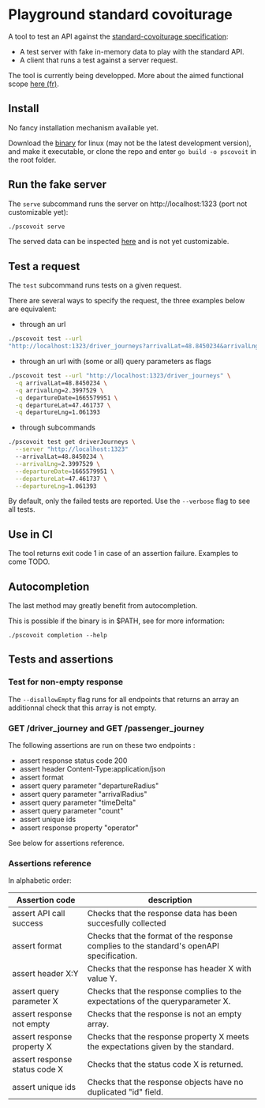 # Playground standard covoiturage

A tool to test an API against the [standard-covoiturage 
specification](https://github.com/fabmob/standard-covoiturage):
- A test server with fake in-memory data to play with the standard API.
- A client that runs a test against a server request.

The tool is currently being developped. More about the aimed functional scope 
[here (fr)](./docs/proposition_fonctionelle.pdf).

## Install

No fancy installation mechanism available yet.

Download the 
[binary](https://github.com/fabmob/playground-standard-covoiturage/blob/main/pscovoit) 
for linux (may not be the latest development version), and make it executable, 
or clone the repo and enter `go build -o pscovoit` in the root folder.



## Run the fake server

The `serve` subcommand runs the server on http://localhost:1323 (port not 
customizable yet):

```sh
./pscovoit serve
```

The served data can be inspected 
[here](https://github.com/fabmob/playground-standard-covoiturage/blob/main/cmd/service/data/defaultData.json) 
and is not yet customizable. 

## Test a request

The `test` subcommand runs tests on a given request. 

There are several ways to specify the request, the three examples below are 
equivalent:

- through an url

```sh
./pscovoit test --url 
"http://localhost:1323/driver_journeys?arrivalLat=48.8450234&arrivalLng=2.3997529&departureDate=1665579951&departureLat=47.461737&departureLng=1.061393"
```

- through an url with (some or all) query parameters as flags

```sh
./pscovoit test --url "http://localhost:1323/driver_journeys" \
  -q arrivalLat=48.8450234 \
  -q arrivalLng=2.3997529 \
  -q departureDate=1665579951 \
  -q departureLat=47.461737 \
  -q departureLng=1.061393
```

- through subcommands 
  
```sh
./pscovoit test get driverJourneys \
  --server "http://localhost:1323"
  --arrivalLat=48.8450234 \
  --arrivalLng=2.3997529 \
  --departureDate=1665579951 \
  --departureLat=47.461737 \
  --departureLng=1.061393
```

By default, only the failed tests are reported. Use the `--verbose` flag to 
see all tests. 

## Use in CI

The tool returns exit code 1 in case of an assertion failure. Examples to come 
TODO.

## Autocompletion

The last method may greatly benefit from autocompletion.

This is possible if the binary is in $PATH, see for more information:
```
./pscovoit completion --help
```

## Tests and assertions

### Test for non-empty response

The `--disallowEmpty` flag runs for all endpoints that returns an array an 
additionnal check that this array is not empty. 

### GET /driver_journey and GET /passenger_journey

The following assertions are run on these two endpoints :
- assert response status code 200
- assert header Content-Type:application/json
- assert format
- assert query parameter "departureRadius"
- assert query parameter "arrivalRadius"
- assert query parameter "timeDelta"
- assert query parameter "count"
- assert unique ids
- assert response property "operator"

See below for assertions reference. 

### Assertions reference

In alphabetic order: 

| Assertion code                 | description                                                                             |
| ------------------------------ | -------------------------------------------------------------                           |
| assert API call success        | Checks that the response data has been succesfully collected                            |
| assert format                  | Checks that the format of the response complies to the standard's openAPI specification. |
| assert header X:Y              | Checks that the response has header X with value Y.                                     |
| assert query parameter X       | Checks that the response complies to the expectations of the queryparameter X.          |
| assert response not empty      | Checks that the response is not an empty array.                                         |
| assert response property X     | Checks that the response property X meets the expectations given by the standard.       |
| assert response status code X  | Checks that the status code X is returned.                                              |
| assert unique ids              | Checks that the response objects have no duplicated "id" field.                         |

